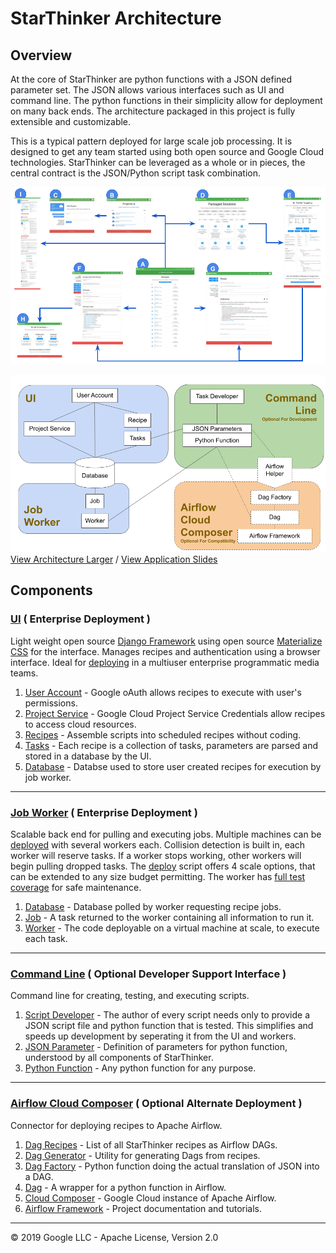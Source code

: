 # StarThinker Architecture
  
## Overview

At the core of StarThinker are python functions with a JSON defined parameter set.  The JSON allows
various interfaces such as UI and command line.  The python functions in their simplicity allow
for deployment on many back ends.  The architecture packaged in this project is fully extensible and
customizable.

This is a typical pattern deployed for large scale job processing.  It is designed to get any team started using 
both open source and Google Cloud technologies.  StarThinker can be leveraged as a whole or in pieces, the central
contract is the JSON/Python script task combination.

![Application](images/starthinker_map.png)

![Architecture](images/architecture.png)
[View Architecture Larger](images/architecture.png) / [View Application Slides](https://docs.google.com/presentation/d/1Ro3KSV8Y-7xyNtvG0IsRB5E2zBYLnRso8tTOVvyUCv0/edit?usp=sharing)

## Components

### [UI](../starthinker_ui) ( Enterprise Deployment )

Light weight open source [Django Framework](https://www.djangoproject.com/) using open source [Materialize CSS](https://materializecss.com/) for the interface. Manages recipes and authentication using a browser interface.  Ideal for [deploying](deploy_enterprise.md) in a multiuser enterprise programmatic media teams.

   1. [User Account](cloud_client_web.md) - Google oAuth allows recipes to execute with user's permissions.
   1. [Project Service](cloud_service.md) - Google Cloud Project Service Credentials allow recipes to access cloud resources.
   1. [Recipes](https://google.github.io/starthinker/help/) - Assemble scripts into scheduled recipes without coding.
   1. [Tasks](recipe.md) - Each recipe is a collection of tasks, parameters are parsed and stored in a database by the UI.
   1. [Database](cheat_sheet.md#production) - Databse used to store user created recipes for execution by job worker.

---

### [Job Worker](../starthinker_ui/recipe/management/commands/job_worker.py) ( Enterprise Deployment )

Scalable back end for pulling and executing jobs. Multiple machines can be [deployed](deploy_enterprise.md) with several workers each.  Collision detection is built in, each worker will reserve tasks.  If a worker stops working, other workers will begin pulling dropped tasks.  The [deploy](../install/deploy.sh) script offers 4 scale options, that can be extended to any size budget permitting.  The worker has [full test coverage](../starthinker_ui/recipe/tests.py) for safe maintenance.

   1. [Database](cheat_sheet.md#production) - Database polled by worker requesting recipe jobs.
   1. [Job](../starthinker_ui/recipe/models.py) - A task returned to the worker containing all information to run it.
   1. [Worker](../starthinker_ui/recipe/management/commands/job_worker.py) - The code deployable on a virtual machine at scale, to execute each task.


---

### [Command Line](deploy_developer.md) ( Optional Developer Support Interface )

Command line for creating, testing, and executing scripts.

   1. [Script Developer](task.md) - The author of every script needs only to provide a JSON script file and python function that is tested.  This simplifies and speeds up development by seperating it from the UI and workers.
   1. [JSON Parameter](recipe.md) - Definition of parameters for python function, understood by all components of StarThinker.
   1. [Python Function](task.md) - Any python function for any purpose.

---

### [Airflow Cloud Composer](deploy_airflow.md)  ( Optional Alternate Deployment )

Connector for deploying recipes to Apache Airflow.

   1. [Dag Recipes](../dags/) - List of all StarThinker recipes as Airflow DAGs.
   1. [Dag Generator](../starthinker_ui/website/management/commands/airflow.py) - Utility for generating Dags from recipes.
   1. [Dag Factory](../starthinker_airflow/factory.py) - Python function doing the actual translation of JSON into a DAG.
   1. [Dag](https://cloud.google.com/composer/docs/how-to/using/writing-dags) - A wrapper for a python function in Airflow.
   1. [Cloud Composer](https://cloud.google.com/composer/) - Google Cloud instance of Apache Airflow.
   1. [Airflow Framework](https://airflow.apache.org/) - Project documentation and tutorials.

---
&copy; 2019 Google LLC - Apache License, Version 2.0
